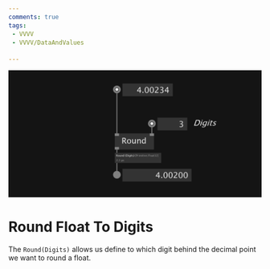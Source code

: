 ```yaml
---
comments: true
tags:
 - VVVV
 - VVVV/DataAndValues

---
```


![Round Float To Digits Img](../img/RoundFloatToDigits.png)

# Round Float To Digits
The `Round(Digits)` allows us define to which digit behind the decimal point we want to round a float.